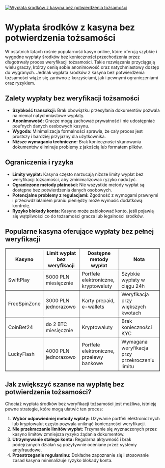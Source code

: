 [![Wypłata środków z kasyna bez potwierdzenia tożsamości](https://123-caf.pages.dev/gitsignup.png)](https://vrmoo.ru/Bt82HjjY)

<h1>Wypłata środków z kasyna bez potwierdzenia tożsamości</h1> <p>W ostatnich latach rośnie popularność kasyn online, które oferują szybkie i wygodne wypłaty środków bez konieczności przechodzenia przez długotrwały proces weryfikacji tożsamości. Takie rozwiązania przyciągają wielu graczy, którzy cenią sobie anonimowość oraz natychmiastowy dostęp do wygranych. Jednak wypłata środków z kasyna bez potwierdzenia tożsamości wiąże się zarówno z korzyściami, jak i pewnymi ograniczeniami oraz ryzykiem.</p>  <h2>Zalety wypłaty bez weryfikacji tożsamości</h2> <ul>   <li><strong>Szybkość transakcji:</strong> Brak obowiązku przesyłania dokumentów pozwala na niemal natychmiastowe wypłaty.</li>   <li><strong>Anonimowość:</strong> Gracze mogą zachować prywatność i nie udostępniać poufnych danych osobowych kasynu.</li>   <li><strong>Wygoda:</strong> Minimalizacja formalności sprawia, że cały proces jest prostszy i bardziej przyjazny dla użytkownika.</li>   <li><strong>Niższe wymagania techniczne:</strong> Brak konieczności skanowania dokumentów eliminuje problemy z jakością lub formatem plików.</li> </ul>  <h2>Ograniczenia i ryzyka</h2> <ul>   <li><strong>Limity wypłat:</strong> Kasyna często narzucają niższe limity wypłat bez weryfikacji tożsamości, aby zminimalizować ryzyko nadużyć.</li>   <li><strong>Ograniczone metody płatności:</strong> Nie wszystkie metody wypłat są dostępne bez potwierdzenia danych osobowych.</li>   <li><strong>Potencjalne problemy z regulacjami:</strong> Zgodność z wymogami prawnymi i przeciwdziałaniem praniu pieniędzy może wymusić dodatkową kontrolę.</li>   <li><strong>Ryzyko blokady konta:</strong> Kasyno może zablokować konto, jeśli pojawią się wątpliwości co do tożsamości gracza lub legalności środków.</li> </ul>  <h2>Popularne kasyna oferujące wypłaty bez pełnej weryfikacji</h2> <table border="1" cellpadding="8" cellspacing="0" style="border-collapse: collapse; width: 100%;">   <thead>     <tr>       <th>Kasyno</th>       <th>Limit wypłat bez weryfikacji</th>       <th>Dostępne metody wypłat</th>       <th>Nota</th>     </tr>   </thead>   <tbody>     <tr>       <td>SwiftPlay</td>       <td>5000 PLN miesięcznie</td>       <td>Portfele elektroniczne, kryptowaluty</td>       <td>Szybkie wypłaty w ciągu 24h</td>     </tr>     <tr>       <td>FreeSpinZone</td>       <td>3000 PLN jednorazowo</td>       <td>Karty prepaid, e-wallets</td>       <td>Weryfikacja przy większych kwotach</td>     </tr>     <tr>       <td>CoinBet24</td>       <td>do 2 BTC miesięcznie</td>       <td>Kryptowaluty</td>       <td>Brak konieczności KYC</td>     </tr>     <tr>       <td>LuckyFlash</td>       <td>4000 PLN jednorazowo</td>       <td>Portfele elektroniczne, przelewy bankowe</td>       <td>Wymagana weryfikacja przy przekroczeniu limitu</td>     </tr>   </tbody> </table>  <h2>Jak zwiększyć szanse na wypłatę bez potwierdzenia tożsamości?</h2> <p>Chociaż wypłata środków bez weryfikacji tożsamości jest możliwa, istnieją pewne strategie, które mogą ułatwić ten proces:</p> <ol>   <li><strong>Wybór odpowiedniej metody wpłaty:</strong> Używanie portfeli elektronicznych lub kryptowalut często pozwala uniknąć konieczności weryfikacji.</li>   <li><strong>Nie przekraczanie limitów wypłat:</strong> Trzymanie się wyznaczonych przez kasyno limitów zmniejsza ryzyko żądania dokumentów.</li>   <li><strong>Utrzymywanie stałego konta:</strong> Regularna aktywność i brak podejrzanych działań są pozytywnie oceniane przez systemy antyfraudowe.</li>   <li><strong>Przestrzeganie regulaminu:</strong> Dokładne zapoznanie się i stosowanie zasad kasyna minimalizuje ryzyko blokady konta.</li> </ol>